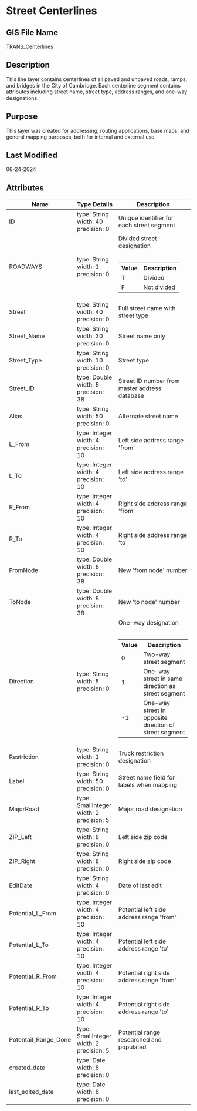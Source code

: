 # Street Centerlines
## GIS File Name
TRANS_Centerlines
## Description
<DIV STYLE="text-align:Left;"><DIV><DIV><P><SPAN>This line layer contains centerlines of all paved and unpaved roads, ramps, and bridges in the City of Cambridge. Each centerline segment contains attributes including street name, street type, address ranges, and one-way designations.</SPAN></P></DIV></DIV></DIV>

## Purpose
This layer was created for addressing, routing applications, base maps, and general mapping purposes, both for internal and external use.
## Last Modified
06-24-2024
## Attributes
|Name|Type Details|Description|
|----|------------|-----------|
|ID|type: String<br/>width: 40<br/>precision: 0|Unique identifier for each street segment|
|ROADWAYS|type: String<br/>width: 1<br/>precision: 0|Divided street designation<br/><br /><table><tr><th style="font-weight:bold;">Value</th><th style="font-weight:bold;">Description</th></tr><tr><td>T</td><td>Divided</td></tr><tr><td>F</td><td>Not divided</td></tr></table>|
|Street|type: String<br/>width: 40<br/>precision: 0|Full street name with street type|
|Street_Name|type: String<br/>width: 30<br/>precision: 0|Street name only|
|Street_Type|type: String<br/>width: 10<br/>precision: 0|Street type|
|Street_ID|type: Double<br/>width: 8<br/>precision: 38|Street ID number from master address database|
|Alias|type: String<br/>width: 50<br/>precision: 0|Alternate street name|
|L_From|type: Integer<br/>width: 4<br/>precision: 10|Left side address range 'from'|
|L_To|type: Integer<br/>width: 4<br/>precision: 10|Left side address range 'to'|
|R_From|type: Integer<br/>width: 4<br/>precision: 10|Right side address range 'from'|
|R_To|type: Integer<br/>width: 4<br/>precision: 10|Right side address range 'to|
|FromNode|type: Double<br/>width: 8<br/>precision: 38|New 'from node' number|
|ToNode|type: Double<br/>width: 8<br/>precision: 38|New 'to node' number|
|Direction|type: String<br/>width: 5<br/>precision: 0|One-way designation<br/><br /><table><tr><th style="font-weight:bold;">Value</th><th style="font-weight:bold;">Description</th></tr><tr><td>0</td><td>Two-way street segment</td></tr><tr><td>1</td><td>One-way street in same direction as street segment</td></tr><tr><td>-1</td><td>One-way street in opposite direction of street segment</td></tr></table>|
|Restriction|type: String<br/>width: 1<br/>precision: 0|Truck restriction designation|
|Label|type: String<br/>width: 50<br/>precision: 0|Street name field for labels when mapping|
|MajorRoad|type: SmallInteger<br/>width: 2<br/>precision: 5|Major road designation|
|ZIP_Left|type: String<br/>width: 8<br/>precision: 0|Left side zip code|
|ZIP_Right|type: String<br/>width: 8<br/>precision: 0|Right side zip code|
|EditDate|type: String<br/>width: 4<br/>precision: 0|Date of last edit|
|Potential_L_From|type: Integer<br/>width: 4<br/>precision: 10|Potential left side address range 'from'|
|Potential_L_To|type: Integer<br/>width: 4<br/>precision: 10|Potential left side address range 'to'|
|Potential_R_From|type: Integer<br/>width: 4<br/>precision: 10|Potential right side address range 'from'|
|Potential_R_To|type: Integer<br/>width: 4<br/>precision: 10|Potential right side address range 'to'|
|Potentail_Range_Done|type: SmallInteger<br/>width: 2<br/>precision: 5|Potential range researched and populated|
|created_date|type: Date<br/>width: 8<br/>precision: 0||
|last_edited_date|type: Date<br/>width: 8<br/>precision: 0||
